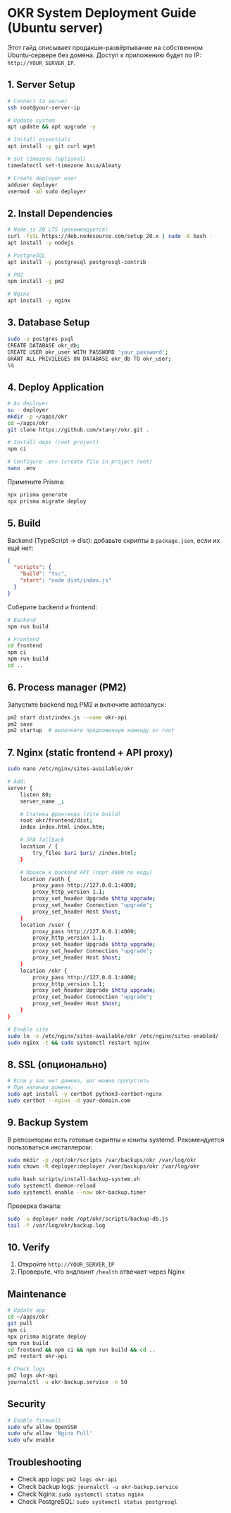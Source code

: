 # OKR System Deployment Guide (Ubuntu server)

Этот гайд описывает продакшн-развёртывание на собственном Ubuntu‑сервере без домена. Доступ к приложению будет по IP: `http://YOUR_SERVER_IP`.
## 1. Server Setup

```bash
# Connect to server
ssh root@your-server-ip

# Update system
apt update && apt upgrade -y

# Install essentials
apt install -y git curl wget

# Set timezone (optional)
timedatectl set-timezone Asia/Almaty

# Create deployer user
adduser deployer
usermod -aG sudo deployer
```

## 2. Install Dependencies

```bash
# Node.js 20 LTS (рекомендуется)
curl -fsSL https://deb.nodesource.com/setup_20.x | sudo -E bash -
apt install -y nodejs

# PostgreSQL
apt install -y postgresql postgresql-contrib

# PM2
npm install -g pm2

# Nginx
apt install -y nginx
```

## 3. Database Setup

```bash
sudo -u postgres psql
CREATE DATABASE okr_db;
CREATE USER okr_user WITH PASSWORD 'your_password';
GRANT ALL PRIVILEGES ON DATABASE okr_db TO okr_user;
\q
```

## 4. Deploy Application

```bash
# As deployer
su - deployer
mkdir -p ~/apps/okr
cd ~/apps/okr
git clone https://github.com/xtanyr/okr.git .

# Install deps (root project)
npm ci

# Configure .env (create file in project root)
nano .env
```

Примените Prisma:

```bash
npx prisma generate
npx prisma migrate deploy
```

## 5. Build

Backend (TypeScript → dist): добавьте скрипты в `package.json`, если их ещё нет:

```json
{
  "scripts": {
    "build": "tsc",
    "start": "node dist/index.js"
  }
}
```

Соберите backend и frontend:

```bash
# Backend
npm run build

# Frontend
cd frontend
npm ci
npm run build
cd ..
```

## 6. Process manager (PM2)

Запустите backend под PM2 и включите автозапуск:

```bash
pm2 start dist/index.js --name okr-api
pm2 save
pm2 startup  # выполните предложенную команду от root
```

## 7. Nginx (static frontend + API proxy)

```bash
sudo nano /etc/nginx/sites-available/okr

# Add:
server {
    listen 80;
    server_name _;

    # Статика фронтенда (Vite build)
    root okr/frontend/dist;
    index index.html index.htm;

    # SPA fallback
    location / {
        try_files $uri $uri/ /index.html;
    }

    # Прокси к backend API (порт 4000 по коду)
    location /auth {
        proxy_pass http://127.0.0.1:4000;
        proxy_http_version 1.1;
        proxy_set_header Upgrade $http_upgrade;
        proxy_set_header Connection "upgrade";
        proxy_set_header Host $host;
    }
    location /user {
        proxy_pass http://127.0.0.1:4000;
        proxy_http_version 1.1;
        proxy_set_header Upgrade $http_upgrade;
        proxy_set_header Connection "upgrade";
        proxy_set_header Host $host;
    }
    location /okr {
        proxy_pass http://127.0.0.1:4000;
        proxy_http_version 1.1;
        proxy_set_header Upgrade $http_upgrade;
        proxy_set_header Connection "upgrade";
        proxy_set_header Host $host;
    }
}

# Enable site
sudo ln -s /etc/nginx/sites-available/okr /etc/nginx/sites-enabled/
sudo nginx -t && sudo systemctl restart nginx
```

## 8. SSL (опционально)

```bash
# Если у вас нет домена, шаг можно пропустить
# При наличии домена:
sudo apt install -y certbot python3-certbot-nginx
sudo certbot --nginx -d your-domain.com
```

## 9. Backup System

В репозитории есть готовые скрипты и юниты systemd. Рекомендуется пользоваться инсталлером:

```bash
sudo mkdir -p /opt/okr/scripts /var/backups/okr /var/log/okr
sudo chown -R deployer:deployer /var/backups/okr /var/log/okr

sudo bash scripts/install-backup-system.sh
sudo systemctl daemon-reload
sudo systemctl enable --now okr-backup.timer
```

Проверка бэкапа:

```bash
sudo -u deployer node /opt/okr/scripts/backup-db.js
tail -f /var/log/okr/backup.log
```

## 10. Verify

1. Откройте `http://YOUR_SERVER_IP`
2. Проверьте, что эндпоинт `/health` отвечает через Nginx

## Maintenance

```bash
# Update app
cd ~/apps/okr
git pull
npm ci
npx prisma migrate deploy
npm run build
cd frontend && npm ci && npm run build && cd ..
pm2 restart okr-api

# Check logs
pm2 logs okr-api
journalctl -u okr-backup.service -n 50
```

## Security

```bash
# Enable firewall
sudo ufw allow OpenSSH
sudo ufw allow 'Nginx Full'
sudo ufw enable
```

## Troubleshooting

- Check app logs: `pm2 logs okr-api`
- Check backup logs: `journalctl -u okr-backup.service`
- Check Nginx: `sudo systemctl status nginx`
- Check PostgreSQL: `sudo systemctl status postgresql`

